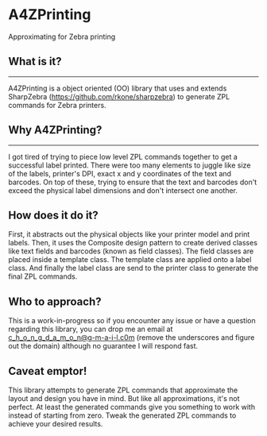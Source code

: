 # A4ZPrinting
Approximating for Zebra printing

## What is it?
-----------
A4ZPrinting is a object oriented (OO) library that uses and extends SharpZebra (https://github.com/rkone/sharpzebra) to generate ZPL commands for Zebra printers.

## Why A4ZPrinting?
-----------
I got tired of trying to piece low level ZPL commands together to get a successful label printed. There were too many elements to juggle like size of the labels, printer's DPI, exact x and y coordinates of the text and barcodes. On top of these, trying to ensure that the text and barcodes don't exceed the physical label dimensions and don't intersect one another.

## How does it do it?
First, it abstracts out the physical objects like your printer model and print labels. Then, it uses the Composite design pattern to create derived classes like text fields and barcodes (known as field classes). The field classes are placed inside a template class. The template class are applied onto a label class. And finally the label class are send to the printer class to generate the final ZPL commands.

## Who to approach?
This is a work-in-progress so if you encounter any issue or have a question regarding this library, you can drop me an email at c_h_o_n_g_d_a_m_o_n@g-m-a-i-l.c0m (remove the underscores and figure out the domain) although no guarantee I will respond fast.

## Caveat emptor!
This library attempts to generate ZPL commands that approximate the layout and design you have in mind. But like all approximations, it's not perfect. At least the generated commands give you something to work with instead of starting from zero. Tweak the generated ZPL commands to achieve your desired results. 
